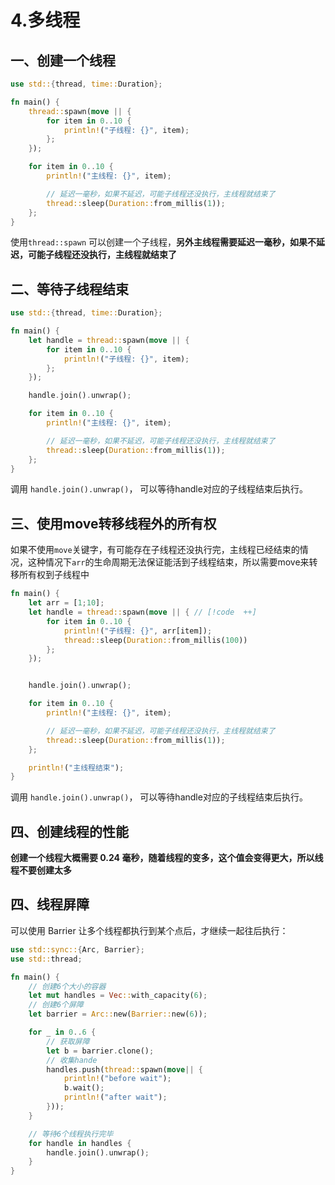 # 4.多线程

## 一、创建一个线程

```rust
use std::{thread, time::Duration};

fn main() {
    thread::spawn(move || {
        for item in 0..10 {
            println!("子线程: {}", item);
        };
    });

    for item in 0..10 {
        println!("主线程: {}", item);

        // 延迟一毫秒，如果不延迟，可能子线程还没执行，主线程就结束了
        thread::sleep(Duration::from_millis(1));
    };
}

```
使用`thread::spawn` 可以创建一个子线程，**另外主线程需要延迟一毫秒，如果不延迟，可能子线程还没执行，主线程就结束了**


## 二、等待子线程结束
```rust
use std::{thread, time::Duration};

fn main() {
    let handle = thread::spawn(move || {
        for item in 0..10 {
            println!("子线程: {}", item);
        };
    });

    handle.join().unwrap();

    for item in 0..10 {
        println!("主线程: {}", item);

        // 延迟一毫秒，如果不延迟，可能子线程还没执行，主线程就结束了
        thread::sleep(Duration::from_millis(1));
    };
}
```

调用 `handle.join().unwrap()`， 可以等待handle对应的子线程结束后执行。

## 三、使用move转移线程外的所有权
如果不使用`move`关键字，有可能存在子线程还没执行完，主线程已经结束的情况，这种情况下`arr`的生命周期无法保证能活到子线程结束，所以需要move来转移所有权到子线程中
```rust
fn main() {
    let arr = [1;10];
    let handle = thread::spawn(move || { // [!code  ++]
        for item in 0..10 {
            println!("子线程: {}", arr[item]);
            thread::sleep(Duration::from_millis(100))
        };
    });


    handle.join().unwrap();

    for item in 0..10 {
        println!("主线程: {}", item);

        // 延迟一毫秒，如果不延迟，可能子线程还没执行，主线程就结束了
        thread::sleep(Duration::from_millis(1));
    };

    println!("主线程结束");
}
```

调用 `handle.join().unwrap()`， 可以等待handle对应的子线程结束后执行。

## 四、创建线程的性能

**创建一个线程大概需要 0.24 毫秒，随着线程的变多，这个值会变得更大，所以线程不要创建太多**


## 四、线程屏障

可以使用 Barrier 让多个线程都执行到某个点后，才继续一起往后执行：

```rust
use std::sync::{Arc, Barrier};
use std::thread;

fn main() {
    // 创建6个大小的容器
    let mut handles = Vec::with_capacity(6);
    // 创建6个屏障
    let barrier = Arc::new(Barrier::new(6));

    for _ in 0..6 {
        // 获取屏障
        let b = barrier.clone();
        // 收集hande
        handles.push(thread::spawn(move|| {
            println!("before wait");
            b.wait();
            println!("after wait");
        }));
    }

    // 等待6个线程执行完毕
    for handle in handles {
        handle.join().unwrap();
    }
}
```

